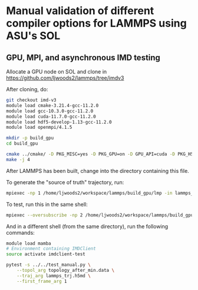 # Manual validation of different compiler options for LAMMPS using ASU's SOL

## GPU, MPI, and asynchronous IMD testing

Allocate a GPU node on SOL and clone in https://github.com/ljwoods2/lammps/tree/imdv3

After cloning, do:

```bash
git checkout imd-v3
module load cmake-3.21.4-gcc-11.2.0
module load gcc-10.3.0-gcc-11.2.0
module load cuda-11.7.0-gcc-11.2.0
module load hdf5-develop-1.13-gcc-11.2.0
module load openmpi/4.1.5

mkdir -p build_gpu
cd build_gpu

cmake ../cmake/ -D PKG_MISC=yes -D PKG_GPU=on -D GPU_API=cuda -D PKG_H5MD=yes -D BUILD_MPI=yes -D LAMMPS_ASYNC_IMD=yes
make -j 4
```

After LAMMPS has been built, change into the directory containing this file.

To generate the "source of truth" trajectory, run:
```bash
mpiexec -np 1 /home/ljwoods2/workspace/lammps/build_gpu/lmp -in lammps_v3_write_traj.in
```

To test, run this in the same shell:
```bash
mpiexec --oversubscribe -np 2 /home/ljwoods2/workspace/lammps/build_gpu/lmp -in lammps_v3_imd.in
```

And in a different shell (from the same directory), run the following commands:

```bash
module load mamba
# Environment containing IMDClient
source activate imdclient-test

pytest -s ../../test_manual.py \
    --topol_arg topology_after_min.data \
    --traj_arg lammps_trj.h5md \
    --first_frame_arg 1
```